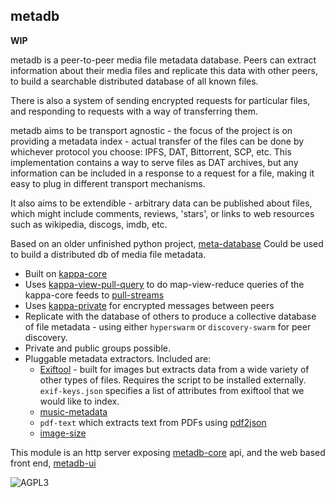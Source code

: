 


## metadb

**WIP**

metadb is a peer-to-peer media file metadata database. Peers can extract information about their media files and replicate this data with other peers, to build a searchable distributed database of all known files.

There is also a system of sending encrypted requests for particular files, and responding to requests with a way of transferring them.

metadb aims to be transport agnostic - the focus of the project is on providing a metadata index - actual transfer of the files can be done by whichever protocol you choose: IPFS, DAT, Bittorrent, SCP, etc. This implementation contains a way to serve files as DAT archives, but any information can be included in a response to a request for a file, making it easy to plug in different transport mechanisms.

It also aims to be extendible - arbitrary data can be published about files, which might include comments, reviews, 'stars', or links to web resources such as wikipedia, discogs, imdb, etc.

Based on an older unfinished python project, [meta-database](https://github.com/ameba23/meta-database)
Could be used to build a distributed db of media file metadata. 

- Built on [kappa-core](https://github.com/kappa-db/kappa-core)
- Uses [kappa-view-pull-query](https://www.npmjs.com/package/kappa-view-pull-query) to do map-view-reduce queries of the kappa-core feeds to [pull-streams](https://pull-stream.github.io/)
- Uses [kappa-private](https://ledger-git.dyne.org/CoBox/kappa-private) for encrypted messages between peers
- Replicate with the database of others to produce a collective database of file metadata - using either `hyperswarm` or `discovery-swarm` for peer discovery.
- Private and public groups possible.
- Pluggable metadata extractors. Included are:
  - [Exiftool](https://www.sno.phy.queensu.ca/~phil/exiftool/) - built for images but extracts data from a wide variety of other types of files.  Requires the script to be installed externally.  `exif-keys.json` specifies a list of attributes from exiftool that we would like to index.
  - [music-metadata](https://github.com/borewit/music-metadata)
  - `pdf-text` which extracts text from PDFs using [pdf2json](https://github.com/modesty/pdf2json)
  - [image-size](https://github.com/image-size/image-size)

This module is an http server exposing [metadb-core](https://github.com/ameba23/metadb-core) api, and the web based front end, [metadb-ui](https://github.com/ameba23/metadb-ui)

![AGPL3](https://www.gnu.org/graphics/agplv3-with-text-162x68.png)

